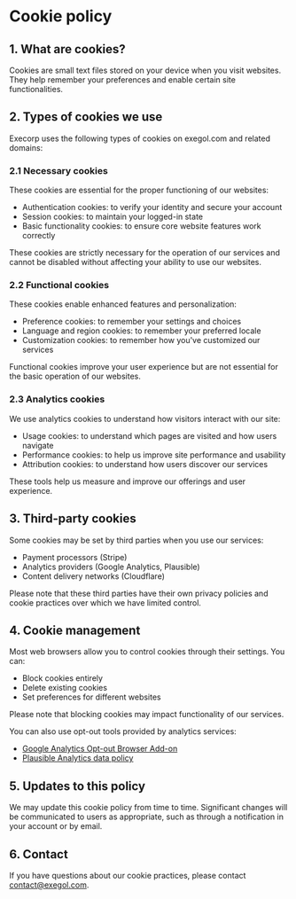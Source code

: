 # Cookie policy

## 1. What are cookies?

Cookies are small text files stored on your device when you visit websites. They help remember your preferences and enable certain site functionalities.

## 2. Types of cookies we use

Execorp uses the following types of cookies on exegol.com and related domains:

### 2.1 Necessary cookies

These cookies are essential for the proper functioning of our websites:
- Authentication cookies: to verify your identity and secure your account
- Session cookies: to maintain your logged-in state
- Basic functionality cookies: to ensure core website features work correctly

These cookies are strictly necessary for the operation of our services and cannot be disabled without affecting your ability to use our websites.

### 2.2 Functional cookies

These cookies enable enhanced features and personalization:
- Preference cookies: to remember your settings and choices
- Language and region cookies: to remember your preferred locale
- Customization cookies: to remember how you've customized our services

Functional cookies improve your user experience but are not essential for the basic operation of our websites.

### 2.3 Analytics cookies

We use analytics cookies to understand how visitors interact with our site:
- Usage cookies: to understand which pages are visited and how users navigate
- Performance cookies: to help us improve site performance and usability
- Attribution cookies: to understand how users discover our services

These tools help us measure and improve our offerings and user experience.

## 3. Third-party cookies

Some cookies may be set by third parties when you use our services:
- Payment processors (Stripe)
- Analytics providers (Google Analytics, Plausible)
- Content delivery networks (Cloudflare)

Please note that these third parties have their own privacy policies and cookie practices over which we have limited control.

## 4. Cookie management

Most web browsers allow you to control cookies through their settings. You can:
- Block cookies entirely
- Delete existing cookies
- Set preferences for different websites

Please note that blocking cookies may impact functionality of our services.

You can also use opt-out tools provided by analytics services:
- [Google Analytics Opt-out Browser Add-on](https://tools.google.com/dlpage/gaoptout)
- [Plausible Analytics data policy](https://plausible.io/data-policy)

## 5. Updates to this policy

We may update this cookie policy from time to time. Significant changes will be communicated to users as appropriate, such as through a notification in your account or by email.

## 6. Contact

If you have questions about our cookie practices, please contact contact@exegol.com. 